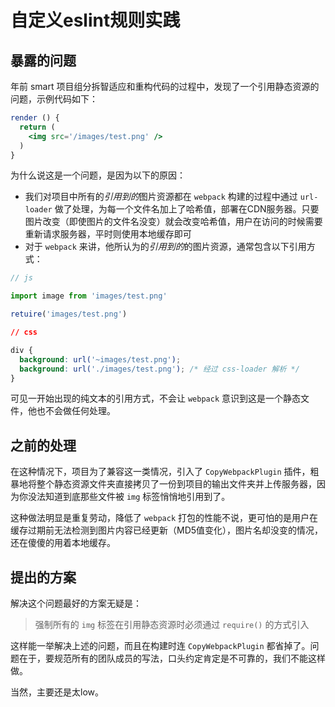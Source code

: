 # 自定义eslint规则实践


## 暴露的问题

年前 smart 项目组分拆智适应和重构代码的过程中，发现了一个引用静态资源的问题，示例代码如下：
```jsx
render () {
  return (
    <img src='/images/test.png' />
  )
}
```
为什么说这是一个问题，是因为以下的原因：
- 我们对项目中所有的*引用到的*图片资源都在 `webpack` 构建的过程中通过 `url-loader` 做了处理，为每一个文件名加上了哈希值，部署在CDN服务器。只要图片改变（即使图片的文件名没变）就会改变哈希值，用户在访问的时候需要重新请求服务器，平时则使用本地缓存即可
- 对于 `webpack` 来讲，他所认为的*引用到的*的图片资源，通常包含以下引用方式：
```js
// js

import image from 'images/test.png'

retuire('images/test.png')
```
```css
// css

div {
  background: url('~images/test.png');
  background: url('./images/test.png'); /* 经过 css-loader 解析 */
}
```
可见一开始出现的纯文本的引用方式，不会让 `webpack` 意识到这是一个静态文件，他也不会做任何处理。


## 之前的处理

在这种情况下，项目为了兼容这一类情况，引入了 `CopyWebpackPlugin` 插件，粗暴地将整个静态资源文件夹直接拷贝了一份到项目的输出文件夹并上传服务器，因为你没法知道到底那些文件被 `img` 标签悄悄地引用到了。

这种做法明显是重复劳动，降低了 `webpack` 打包的性能不说，更可怕的是用户在缓存过期前无法检测到图片内容已经更新（MD5值变化），图片名却没变的情况，还在傻傻的用着本地缓存。


## 提出的方案

解决这个问题最好的方案无疑是：
> 强制所有的 `img` 标签在引用静态资源时必须通过 `require()` 的方式引入

这样能一举解决上述的问题，而且在构建时连 `CopyWebpackPlugin` 都省掉了。问题在于，要规范所有的团队成员的写法，口头约定肯定是不可靠的，我们不能这样做。

当然，主要还是太low。
